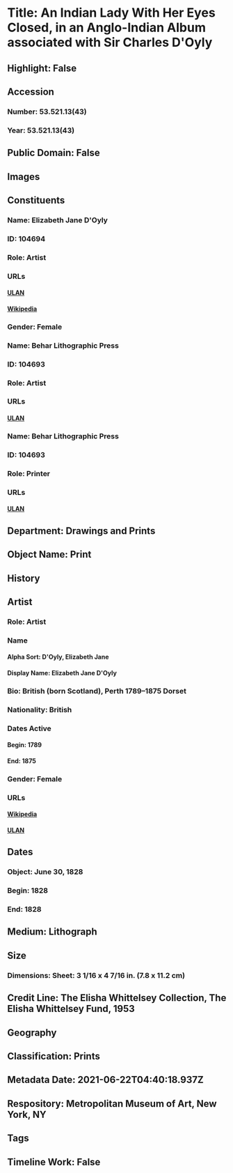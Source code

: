 # Title: An Indian Lady With Her Eyes Closed, in an Anglo-Indian Album associated with Sir Charles D'Oyly
## Highlight: False
## Accession
### Number: 53.521.13(43)
### Year: 53.521.13(43)
## Public Domain: False
## Images
## Constituents
### Name: Elizabeth Jane D&#39;Oyly
### ID: 104694
### Role: Artist
### URLs
#### [ULAN](http://vocab.getty.edu/page/ulan/500354154)
#### [Wikipedia](https://www.wikidata.org/wiki/Q75919120)
### Gender: Female
### Name: Behar Lithographic Press
### ID: 104693
### Role: Artist
### URLs
#### [ULAN](http://vocab.getty.edu/page/ulan/500354152)
### Name: Behar Lithographic Press
### ID: 104693
### Role: Printer
### URLs
#### [ULAN](http://vocab.getty.edu/page/ulan/500354152)
## Department: Drawings and Prints
## Object Name: Print
## History
## Artist
### Role: Artist
### Name
#### Alpha Sort: D'Oyly, Elizabeth Jane
#### Display Name: Elizabeth Jane D'Oyly
### Bio: British (born Scotland), Perth 1789–1875 Dorset
### Nationality: British
### Dates Active
#### Begin: 1789
#### End: 1875
### Gender: Female
### URLs
#### [Wikipedia](https://www.wikidata.org/wiki/Q75919120)
#### [ULAN](http://vocab.getty.edu/page/ulan/500354154)
## Dates
### Object: June 30, 1828
### Begin: 1828
### End: 1828
## Medium: Lithograph
## Size
### Dimensions: Sheet: 3 1/16 x 4 7/16 in. (7.8 x 11.2 cm)
## Credit Line: The Elisha Whittelsey Collection, The Elisha Whittelsey Fund, 1953
## Geography
## Classification: Prints
## Metadata Date: 2021-06-22T04:40:18.937Z
## Respository: Metropolitan Museum of Art, New York, NY
## Tags
## Timeline Work: False